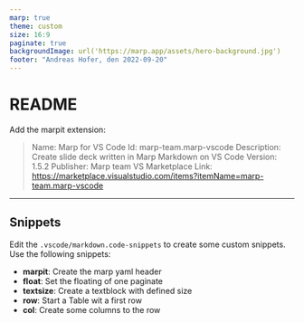 ```yaml
---
marp: true
theme: custom
size: 16:9
paginate: true
backgroundImage: url('https://marp.app/assets/hero-background.jpg')
footer: "Andreas Hofer, den 2022-09-20"
---
```

# README
<!-- _class: left -->

Add the marpit extension:

<div class="text-xs">

> Name: Marp for VS Code
> Id: marp-team.marp-vscode
> Description: Create slide deck written in Marp Markdown on VS Code
> Version: 1.5.2
> Publisher: Marp team
> VS Marketplace Link: https://marketplace.visualstudio.com/items?itemName=marp-team.marp-vscode

</div>

---

## Snippets

<!-- _class: left -->

<div class="text-xs">

Edit the `.vscode/markdown.code-snippets` to create some custom snippets.
Use the following snippets:

- **marpit**: Create the marp yaml header
- **float**: Set the floating of one paginate
- **textsize**: Create a textblock with defined size
- **row**: Start a Table wit a first row
- **col**: Create some columns to the row

</div>
 